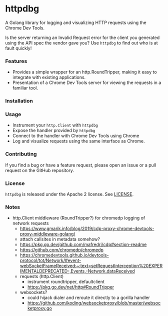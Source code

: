 # httpdbg
A Golang library for logging and visualizing HTTP requests using the Chrome Dev Tools.

Is the server returning an Invalid Request error for the client you generated using the API spec the vendor gave you?
Use `httpdbg` to find out who is at fault quickly!

### Features
* Provides a simple wrapper for an http.RoundTripper, making it easy to integrate with existing applications.
* Presentation of a Chrome Dev Tools server for viewing the requests in a familiar tool.

### Installation

### Usage
* Instrument your `http.Client` with `httpdbg`
* Expose the handler provided by `httpdbg`
* Connect to the handler with Chrome Dev Tools using Chrome
* Log and visualize requests using the same interface as Chrome.

### Contributing
If you find a bug or have a feature request, please open an issue or a pull request on the GitHub repository.

### License
`httpdbg` is released under the Apache 2 license. See [LICENSE](https://github.com/ajvpot/httpdbg/blob/main/LICENSE).

### Notes
* http.Client middleware (RoundTripper?) for chromedp logging of network requests
	* https://www.gmarik.info/blog/2019/cdp-proxy-chrome-devtools-proxy-middleware-golang/
	* attach callsites in metadata somehow?
	* https://pkg.go.dev/github.com/mafredri/cdp#section-readme
	* https://github.com/chromedp/chromedp
	* https://chromedevtools.github.io/devtools-protocol/tot/Network/#event-webSocketFrameReceived:~:text=setRequestInterception%20EXPERIMENTALDEPRECATED-,Events,-Network.dataReceived
	* requests (http.Client)
		* instrument roundtripper, defaultclient
		* https://pkg.go.dev/net/http#RoundTripper
	* websockets?
		* could hijack dialer and reroute it directly to a gorilla handler
		* https://github.com/koding/websocketproxy/blob/master/websocketproxy.go

